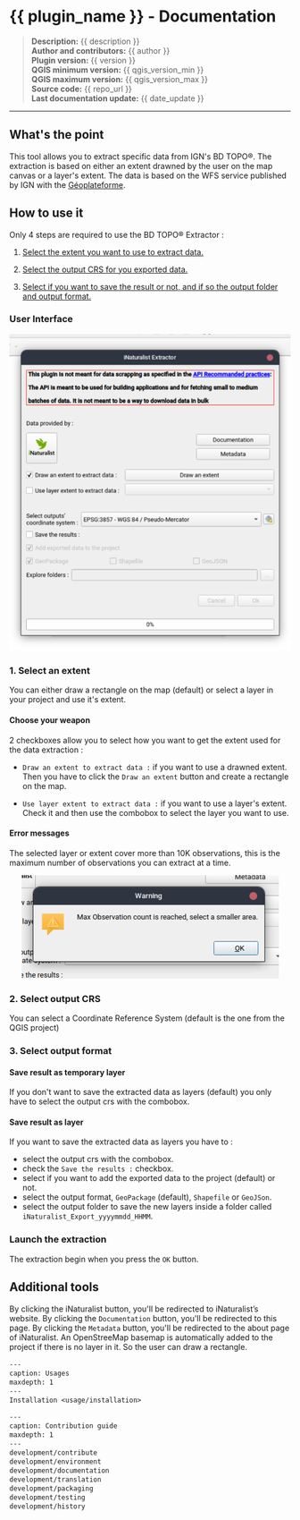 # {{ plugin_name }} - Documentation

> **Description:** {{ description }}  
> **Author and contributors:** {{ author }}  
> **Plugin version:** {{ version }}  
> **QGIS minimum version:** {{ qgis_version_min }}  
> **QGIS maximum version:** {{ qgis_version_max }}  
> **Source code:** {{ repo_url }}  
> **Last documentation update:** {{ date_update }}

----

## What's the point
This tool allows you to extract specific data from IGN's BD TOPO®. The extraction is based on either an extent drawned by the user on the map canvas or a layer's extent. The data is based on the WFS service published by IGN with the [Géoplateforme](https://www.ign.fr/geoplateforme).

## How to use it

Only 4 steps are required to use the BD TOPO® Extractor :

1. [Select the extent you want to use to extract data.](https://julesgrillot.github.io/plugin_bd_topo_extractor/index.html#select-an-extent)

1. [Select the output CRS for you exported data.](https://julesgrillot.github.io/plugin_bd_topo_extractor/index.html#select-output-crs)


1. [Select if you want to save the result or not, and if so the output folder and output format.](https://julesgrillot.github.io/plugin_bd_topo_extractor/index.html#select-output-format)

### User Interface

<p align="center">
  <img src="https://raw.githubusercontent.com/JulesGrillot/plugin_inaturalist_extractor/main/inaturalist_extractor/resources/images/plugin_ui.png?raw=true" alt="user_interface"/>
</p>

### 1. Select an extent

You can either draw a rectangle on the map (default) or select a layer in your project and use it's extent.

#### Choose your weapon

2 checkboxes allow you to select how you want to get the extent used for the data extraction :

- `Draw an extent to extract data :` if you want to use a drawned extent. Then you have to click the `Draw an extent` button and create a rectangle on the map.

- `Use layer extent to extract data :` if you want to use a layer's extent. Check it and then use the combobox to select the layer you want to use.

#### Error messages

The selected layer or extent cover more than 10K observations, this is the maximum number of observations you can extract at a time.

<p align="center">
  <img src="https://raw.githubusercontent.com/JulesGrillot/plugin_inaturalist_extractor/main/inaturalist_extractor/resources/images/too_many_obs_error.png?raw=true" alt="too_many_obs_error"/>
</p>

### 2. Select output CRS

You can select a Coordinate Reference System (default is the one from the QGIS project)

### 3. Select output format

#### Save result as temporary layer

If you don't want to save the extracted data as layers (default) you only have to select the output crs with the combobox.

#### Save result as layer

If you want to save the extracted data as layers you have to :

- select the output crs with the combobox.
- check the `Save the results :` checkbox.
- select if you want to add the exported data to the project (default) or not.
- select the output format, `GeoPackage` (default), `Shapefile` or `GeoJSon`.
- select the output folder to save the new layers inside a folder called `iNaturalist_Export_yyyymmdd_HHMM`.

### Launch the extraction

The extraction begin when you press the `OK` button.

## Additional tools

By clicking the iNaturalist button, you'll be redirected to iNaturalist’s website. By clicking the `Documentation` button, you'll be redirected to this page. By clicking the `Metadata` button, you'll be redirected to the about page of iNaturalist. An OpenStreeMap basemap is automatically added to the project if there is no layer in it. So the user can draw a rectangle.

```{toctree}
---
caption: Usages
maxdepth: 1
---
Installation <usage/installation>
```

```{toctree}
---
caption: Contribution guide
maxdepth: 1
---
development/contribute
development/environment
development/documentation
development/translation
development/packaging
development/testing
development/history
```
